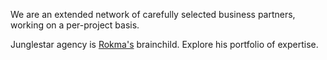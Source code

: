 We are an extended network of carefully selected business partners, working on a per-project basis.

Junglestar agency is [Rokma's](http://rokma.com) brainchild. Explore his portfolio of expertise.
